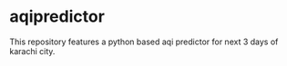 # aqipredictor
This repository features a python based aqi predictor for next 3 days of karachi city.
